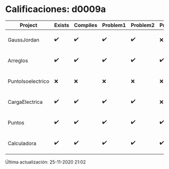 # Calificaciones: d0009a
|Project|Exists|Compiles|Problem1|Problem2|Problem3|Extra|Grade|CommitHash|CommitDate|CheckDate|DueDate|Comments|
|-|-|-|-|-|-|-|-|-|-|-|-|-|
|GaussJordan|✔️|✔️|✔️|✔️|❌|❌|10.0|fbbfbc9bddc2c2b932a2a8206aea525f17d5de6f|29-10-2020 19:45:34|29-10-2020 21:36:31|29-10-2020 21:00:00|//No avisa al usuario que el sistema no tiene solución/No intercambia las filas cuando un pivote es cero|
|Arreglos|✔️|✔️|✔️|✔️|✔️|✔️|10.0|507b0d19048bc1dacb1611cc67d90154029a622b|21-10-2020 16:18:07|27-10-2020 22:26:43|22-10-2020 21:00:00|///|
|PuntoIsoelectrico|❌|❌|❌|❌|❌|❌|5.0|nan|nan|25-11-2020 21:02:39|26-11-2020 21:00:00|No se encontró el archivo en PracticasComputacionI/PuntoIsoelectrico/Grupo.cpp|
|CargaElectrica|✔️|✔️|✔️|✔️|❌|❌|8.666666666666668|e46e8e1209dc853e9a2906a603536f261253308d|19-11-2020 18:30:46|19-11-2020 21:05:55|19-11-2020 21:00:00|//No calcula correctamente la carga de la molécula/No calcula correctamente la carga de la molécula|
|Puntos|✔️|✔️|✔️|✔️|✔️|✔️|10.0|17adc55a17248a0b88c077fbaa35e464dc99081d|17-11-2020 12:55:08|17-11-2020 21:01:05|05-11-2020 21:00:00|///|
|Calculadora|✔️|✔️|✔️|✔️|✔️|✔️|10.0|d5d4cfdfef007f180bdb90a426eb4d8e0317bca3|13-10-2020 12:54:58|15-10-2020 21:24:21|15-10-2020 21:00:00|nan|

Última actualización: 25-11-2020 21:02